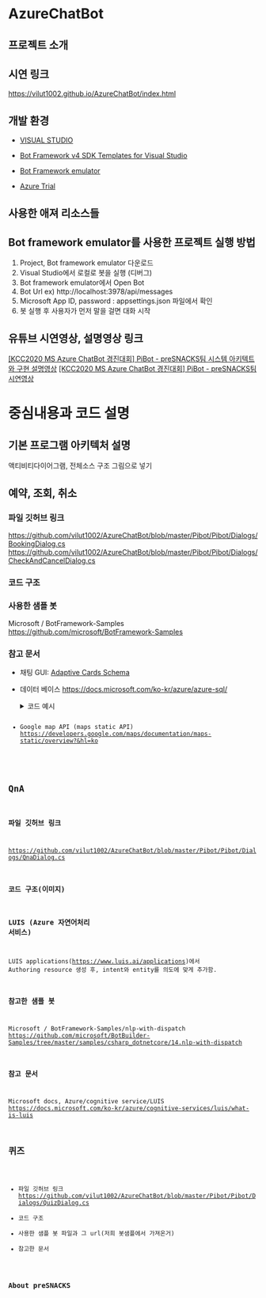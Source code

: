 # AzureChatBot

## 프로젝트 소개


## 시연 링크
https://vilut1002.github.io/AzureChatBot/index.html


## 개발 환경

- [VISUAL STUDIO](https://www.visualstudio.com)

- [Bot Framework v4 SDK Templates for Visual Studio](https://aka.ms/bf-bc-vstemplate)

- [Bot Framework emulator](https://github.com/Microsoft/BotFramework-Emulator)

- [Azure Trial](https://azure.microsoft.com/ko-kr/free/)


## 사용한 애져 리소스들


## Bot framework emulator를 사용한 프로젝트 실행 방법
1. Project, Bot framework emulator 다운로드
2. Visual Studio에서 로컬로 봇을 실행 (디버그)
3. Bot framework emulator에서 Open Bot
4. Bot Url ex) http://localhost:3978/api/messages
5. Microsoft App ID, password : appsettings.json 파일에서 확인
6. 봇 실행 후 사용자가 먼저 말을 걸면 대화 시작


## 유튜브 시연영상, 설명영상 링크
[[KCC2020 MS Azure ChatBot 경진대회] PiBot - preSNACKS팀 시스템 아키텍트와 구현 설명영상](https://youtu.be/W8mF2LLnX9Y)
[[KCC2020 MS Azure ChatBot 경진대회] PiBot - preSNACKS팀 시연영상](https://youtu.be/6Q9ZaLvIgfs) 

    
         
  
# 중심내용과 코드 설명  

## 기본 프로그램 아키텍처 설명
액티비티다이어그램, 전체소스 구조 그림으로 넣기

## 예약, 조회, 취소
### 파일 깃허브 링크
https://github.com/vilut1002/AzureChatBot/blob/master/Pibot/Pibot/Dialogs/BookingDialog.cs
https://github.com/vilut1002/AzureChatBot/blob/master/Pibot/Pibot/Dialogs/CheckAndCancelDialog.cs
### 코드 구조
### 사용한 샘플 봇
Microsoft / BotFramework-Samples https://github.com/microsoft/BotFramework-Samples
### 참고 문서
- 채팅 GUI: [Adaptive Cards Schema](https://adaptivecards.io/explorer/) 
- 데이터 베이스  https://docs.microsoft.com/ko-kr/azure/azure-sql/     
    <details><summary>코드 예시</summary><pre><code>try
            {
                SqlConnectionStringBuilder builder = new SqlConnectionStringBuilder();

                builder.DataSource = "yourServerName.database.windows.net";
                builder.UserID = "yourID";
                builder.Password = "yourPW";
                builder.InitialCatalog = "yourDBname";

                using (SqlConnection connection = new SqlConnection(builder.ConnectionString))
                {
                    connection.Open();
                    string sql_query = $"SELECT * from reservInfo WHERE Phone = '{stepContext.Values["phone"]}'AND reserv_date>current_timestamp;";
                    using (var command = new SqlCommand(sql_query, connection))
                    {
                        using (SqlDataReader reader = command.ExecuteReader())
                        {
                            while (reader.Read())
                            {
                                // 애트리뷰트별로 index 구분해서 bookingDetail 인스턴스에 저장
                                BookingDetails bookingQuery = new BookingDetails();
                                bookingQuery.ID = reader.GetInt32(0);
                                bookingQuery.Name = reader.GetString(1);
                                bookingQuery.Sex = reader.GetString(2);
                                bookingQuery.Age = reader.GetInt32(3);
                                bookingQuery.Phone = reader.GetString(4);
                                DateTime myDate = reader.GetDateTime(5);
                                string convertedDate = myDate.ToString("yyyy-MM-ddhh:mm");
                                string dateStr = convertedDate.Substring(0, 10);
                                string timeStr = convertedDate.Substring(10);
                                bookingQuery.Date = dateStr;
                                bookingQuery.Time = timeStr;
                                bookingQuery.Center = reader.GetString(6);

                                return bookingQuery;
                            }
                        }
                    }
                }
            }
            catch (SqlException e)
            {
                Console.WriteLine(e.ToString());
            }</code></pre></details>  
- Google map API (maps static API) https://developers.google.com/maps/documentation/maps-static/overview?&hl=ko

## QnA
### 파일 깃허브 링크
https://github.com/vilut1002/AzureChatBot/blob/master/Pibot/Pibot/Dialogs/QnaDialog.cs
### 코드 구조(이미지)
### LUIS (Azure 자연어처리 서비스)
LUIS applications(https://www.luis.ai/applications)에서 Authoring resource 생성 후, intent와 entity를 의도에 맞게 추가함. 
### 참고한 샘플 봇 
Microsoft / BotFramework-Samples/nlp-with-dispatch
https://github.com/microsoft/BotBuilder-Samples/tree/master/samples/csharp_dotnetcore/14.nlp-with-dispatch 
### 참고 문서
Microsoft docs, Azure/cognitive service/LUIS https://docs.microsoft.com/ko-kr/azure/cognitive-services/luis/what-is-luis



## 퀴즈
- 파일 깃허브 링크
https://github.com/vilut1002/AzureChatBot/blob/master/Pibot/Pibot/Dialogs/QuizDialog.cs
- 코드 구조
- 사용한 샘플 봇 파일과 그 url(저희 봇샘플에서 가져온거)
- 참고한 문서


### About preSNACKS

